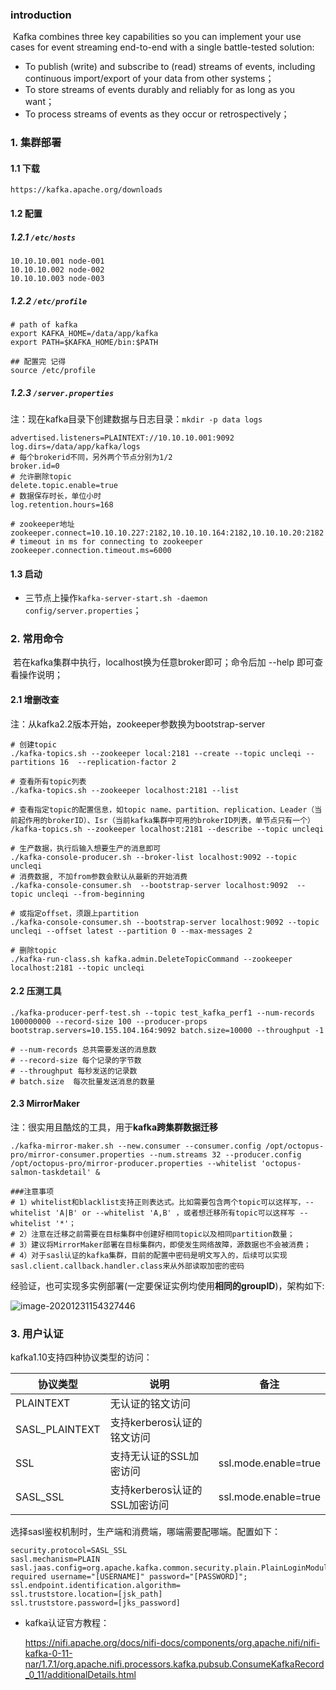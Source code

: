 ### introduction

​		Kafka combines three key capabilities so you can implement your use cases for event streaming end-to-end with a single battle-tested solution:

- To publish (write) and subscribe to (read) streams of events, including continuous import/export of your data from other systems；
- To store streams of events durably and reliably for as long as you want；
- To process streams of events as they occur or retrospectively；

### 1. 集群部署

#### 1.1 下载

```shell
https://kafka.apache.org/downloads
```

#### 1.2 配置

##### 1.2.1 `/etc/hosts`

```shell
10.10.10.001 node-001
10.10.10.002 node-002
10.10.10.003 node-003
```

##### 1.2.2 `/etc/profile`

```shell 
# path of kafka
export KAFKA_HOME=/data/app/kafka
export PATH=$KAFKA_HOME/bin:$PATH

## 配置完 记得
source /etc/profile
```

##### 1.2.3 `/server.properties`

注：现在kafka目录下创建数据与日志目录：`mkdir -p data logs`

```shell
advertised.listeners=PLAINTEXT://10.10.10.001:9092
log.dirs=/data/app/kafka/logs
# 每个brokerid不同，另外两个节点分别为1/2
broker.id=0
# 允许删除topic
delete.topic.enable=true
# 数据保存时长，单位小时
log.retention.hours=168

# zookeeper地址
zookeeper.connect=10.10.10.227:2182,10.10.10.164:2182,10.10.10.20:2182
# timeout in ms for connecting to zookeeper 
zookeeper.connection.timeout.ms=6000
```

#### 1.3 启动

- 三节点上操作`kafka-server-start.sh -daemon config/server.properties`；

### 2. 常用命令

​		若在kafka集群中执行，localhost换为任意broker即可；命令后加 --help   即可查看操作说明；

#### 2.1 增删改查

注：从kafka2.2版本开始，zookeeper参数换为bootstrap-server

```shell
# 创建topic
./kafka-topics.sh --zookeeper local:2181 --create --topic uncleqi --partitions 16  --replication-factor 2

# 查看所有topic列表
./kafka-topics.sh --zookeeper localhost:2181 --list

# 查看指定topic的配置信息，如topic name、partition、replication、Leader（当前起作用的brokerID）、Isr（当前kafka集群中可用的brokerID列表，单节点只有一个）
/kafka-topics.sh --zookeeper localhost:2181 --describe --topic uncleqi

# 生产数据，执行后输入想要生产的消息即可
./kafka-console-producer.sh --broker-list localhost:9092 --topic uncleqi
# 消费数据, 不加from参数会默认从最新的开始消费
./kafka-console-consumer.sh  --bootstrap-server localhost:9092  --topic uncleqi --from-beginning

# 或指定offset，须跟上partition 
./kafka-console-consumer.sh --bootstrap-server localhost:9092 --topic uncleqi --offset latest --partition 0 --max-messages 2

# 删除topic
./kafka-run-class.sh kafka.admin.DeleteTopicCommand --zookeeper localhost:2181 --topic uncleqi
```

#### 2.2 压测工具

```shell
./kafka-producer-perf-test.sh --topic test_kafka_perf1 --num-records 100000000 --record-size 100 --producer-props bootstrap.servers=10.155.104.164:9092 batch.size=10000 --throughput -1

# --num-records 总共需要发送的消息数
# --record-size 每个记录的字节数
# --throughput 每秒发送的记录数
# batch.size  每次批量发送消息的数量
```

#### 2.3  MirrorMaker

注：很实用且酷炫的工具，用于**kafka跨集群数据迁移**

```shell
./kafka-mirror-maker.sh --new.consumer --consumer.config /opt/octopus-pro/mirror-consumer.properties --num.streams 32 --producer.config /opt/octopus-pro/mirror-producer.properties --whitelist 'octopus-salmon-taskdetail' &

###注意事项
# 1）whitelist和blacklist支持正则表达式。比如需要包含两个topic可以这样写，--whitelist 'A|B' or --whitelist 'A,B' ，或者想迁移所有topic可以这样写 --whitelist '*'；
# 2）注意在迁移之前需要在目标集群中创建好相同topic以及相同partition数量；
# 3）建议将MirrorMaker部署在目标集群内，即使发生网络故障，源数据也不会被消费；
# 4）对于sasl认证的kafka集群，目前的配置中密码是明文写入的，后续可以实现sasl.client.callback.handler.class来从外部读取加密的密码
```

经验证，也可实现多实例部署(一定要保证实例均使用**相同的groupID**)，架构如下:

![image-20201231154327446](C:\Users\f30001582\AppData\Roaming\Typora\typora-user-images\image-20201231154327446.png)

### 3. 用户认证

kafka1.10支持四种协议类型的访问：

| 协议类型       | 说明                          | 备注                 |
| -------------- | ----------------------------- | -------------------- |
| PLAINTEXT      | 无认证的铭文访问              |                      |
| SASL_PLAINTEXT | 支持kerberos认证的铭文访问    |                      |
| SSL            | 支持无认证的SSL加密访问       | ssl.mode.enable=true |
| SASL_SSL       | 支持kerberos认证的SSL加密访问 | ssl.mode.enable=true |

选择sasl鉴权机制时，生产端和消费端，哪端需要配哪端。配置如下：

```shell
security.protocol=SASL_SSL
sasl.mechanism=PLAIN
sasl.jaas.config=org.apache.kafka.common.security.plain.PlainLoginModule required username="[USERNAME]" password="[PASSWORD]";
ssl.endpoint.identification.algorithm=
ssl.truststore.location=[jsk_path]
ssl.truststore.password=[jks_password]
```

- kafka认证官方教程：

  https://nifi.apache.org/docs/nifi-docs/components/org.apache.nifi/nifi-kafka-0-11-nar/1.7.1/org.apache.nifi.processors.kafka.pubsub.ConsumeKafkaRecord_0_11/additionalDetails.html

